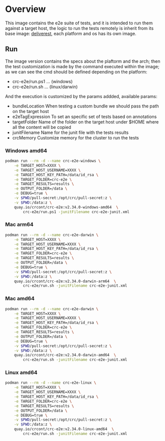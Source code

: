 # Overview

This image contains the e2e suite of tests, and it is intended to run them against a target host, the logic to run the tests remotely is inherit from its base image: [deliverest](https://github.com/adrianriobo/deliverest), each platform and os has its own image.

## Run

The image version contains the specs about the plaftorm and the arch; then the test customization is made by the command executed within the image; as we can see the cmd should be defined depending on the platform:

* crc-e2e/run.ps1 ... (windows)
* crc-e2e/run.sh ... (linux/darwin)

And the execution is customized by the params addded, available params:

* bundleLocation When testing a custom bundle we should pass the path on the target host
* e2eTagExpression To set an specific set of tests based on annotations 
* targetFolder Name of the folder on the target host under $HOME where all the content will be copied
* junitFilename Name for the junit file with the tests results
* crcMemory Customize memory for the cluster to run the tests

### Windows amd64

```bash
podman run --rm -d --name crc-e2e-windows \
    -e TARGET_HOST=XXXX \
    -e TARGET_HOST_USERNAME=XXXX \
    -e TARGET_HOST_KEY_PATH=/data/id_rsa \
    -e TARGET_FOLDER=crc-e2e \
    -e TARGET_RESULTS=results \
    -e OUTPUT_FOLDER=/data \
    -e DEBUG=true \
    -v $PWD/pull-secret:/opt/crc/pull-secret:z \
    -v $PWD:/data:z \
    quay.io/crcont/crc-e2e:v2.34.0-windows-amd64  \
        crc-e2e/run.ps1 -junitFilename crc-e2e-junit.xml
```

### Mac arm64

```bash
podman run --rm -d --name crc-e2e-darwin \
    -e TARGET_HOST=XXXX \
    -e TARGET_HOST_USERNAME=XXXX \
    -e TARGET_HOST_KEY_PATH=/data/id_rsa \
    -e TARGET_FOLDER=crc-e2e \
    -e TARGET_RESULTS=results \
    -e OUTPUT_FOLDER=/data \
    -e DEBUG=true \
    -v $PWD/pull-secret:/opt/crc/pull-secret:z \
    -v $PWD:/data:z \
    quay.io/crcont/crc-e2e:v2.34.0-darwin-arm64  \
        crc-e2e/run.sh -junitFilename crc-e2e-junit.xml 
```

### Mac amd64

```bash
podman run --rm -d --name crc-e2e-darwin \
    -e TARGET_HOST=XXXX \
    -e TARGET_HOST_USERNAME=XXXX \
    -e TARGET_HOST_KEY_PATH=/data/id_rsa \
    -e TARGET_FOLDER=crc-e2e \
    -e TARGET_RESULTS=results \
    -e OUTPUT_FOLDER=/data \
    -e DEBUG=true \
    -v $PWD/pull-secret:/opt/crc/pull-secret:z \
    -v $PWD:/data:z \
    quay.io/crcont/crc-e2e:v2.34.0-darwin-amd64  \
        crc-e2e/run.sh -junitFilename crc-e2e-junit.xml 
```


### Linux amd64

```bash
podman run --rm -d --name crc-e2e-linux \
    -e TARGET_HOST=XXXX \
    -e TARGET_HOST_USERNAME=XXXX \
    -e TARGET_HOST_KEY_PATH=/data/id_rsa \
    -e TARGET_FOLDER=crc-e2e \
    -e TARGET_RESULTS=results \
    -e OUTPUT_FOLDER=/data \
    -e DEBUG=true \
    -v $PWD/pull-secret:/opt/crc/pull-secret:z \
    -v $PWD:/data:z \
    quay.io/crcont/crc-e2e:v2.34.0-linux-amd64  \
        crc-e2e/run.sh -junitFilename crc-e2e-junit.xml 
```
